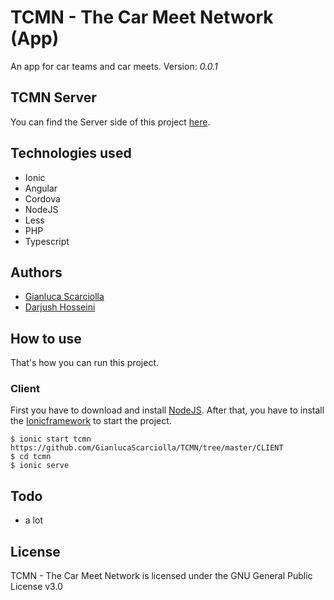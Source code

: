 # TCMN - The Car Meet Network (App)
An app for car teams and car meets.
Version: _0.0.1_


## TCMN Server
You can find the Server side of this project [here](https://github.com/gianlucascarciolla).

## Technologies used

- Ionic
- Angular
- Cordova
- NodeJS
- Less
- PHP
- Typescript

## Authors

- [Gianluca Scarciolla](https://github.com/gianlucascarciolla)
- [Darjush Hosseini](https://github.com/darjush96)

## How to use
That's how you can run this project.

### Client

First you have to download and install [NodeJS](https://nodejs.org/en/).
After that, you have to install the [Ionicframework](https://ionicframework.com/getting-started) to start the project.

```
$ ionic start tcmn https://github.com/GianlucaScarciolla/TCMN/tree/master/CLIENT
$ cd tcmn
$ ionic serve
```

## Todo
* a lot

## License

TCMN - The Car Meet Network is licensed under the GNU General Public License v3.0
